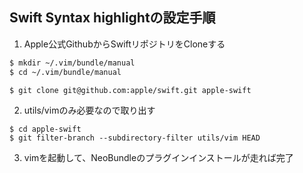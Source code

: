 ## Swift Syntax highlightの設定手順

1. Apple公式GithubからSwiftリポジトリをCloneする
```sh
$ mkdir ~/.vim/bundle/manual
$ cd ~/.vim/bundle/manual

$ git clone git@github.com:apple/swift.git apple-swift
```

2. utils/vimのみ必要なので取り出す
```
$ cd apple-swift
$ git filter-branch --subdirectory-filter utils/vim HEAD
```

3. vimを起動して、NeoBundleのプラグインインストールが走れば完了
